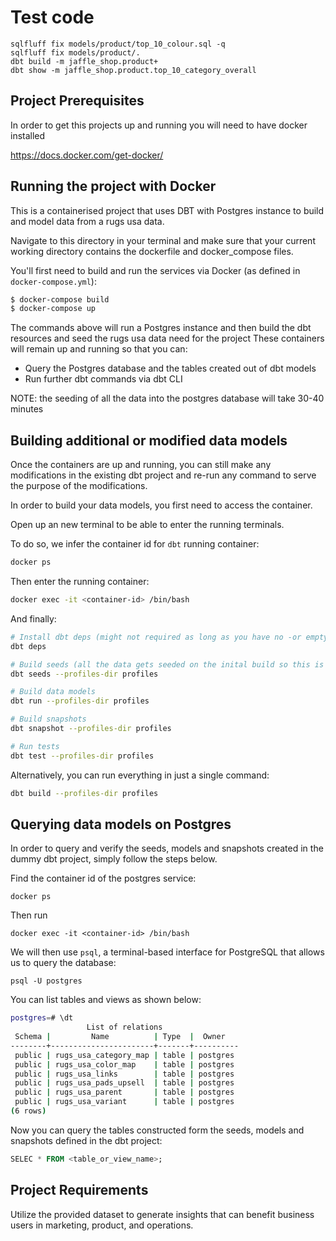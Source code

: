 # Test code
```
sqlfluff fix models/product/top_10_colour.sql -q
sqlfluff fix models/product/.
dbt build -m jaffle_shop.product+
dbt show -m jaffle_shop.product.top_10_category_overall
```


## Project Prerequisites

In order to get this projects up and running you will need to have docker installed

https://docs.docker.com/get-docker/

## Running the project with Docker
This is a containerised project that uses DBT with Postgres instance to build and model data from a rugs usa data.

Navigate to this directory in your terminal and make sure that your current working directory contains the dockerfile and docker_compose files.

You'll first need to build and run the services via Docker (as defined in `docker-compose.yml`):
```bash
$ docker-compose build
$ docker-compose up
```

The commands above will run a Postgres instance and then build the dbt resources and seed the rugs usa data need for the project These containers will remain up and running so that you can:
- Query the Postgres database and the tables created out of dbt models
- Run further dbt commands via dbt CLI

NOTE: the seeding of all the data into the postgres database will take 30-40 minutes


## Building additional or modified data models
Once the containers are up and running, you can still make any modifications in the existing dbt project 
and re-run any command to serve the purpose of the modifications. 

In order to build your data models, you first need to access the container.

Open up an new terminal to be able to enter the running terminals.

To do so, we infer the container id for `dbt` running container:
```bash
docker ps
```

Then enter the running container:
```bash
docker exec -it <container-id> /bin/bash
```

And finally:

```bash
# Install dbt deps (might not required as long as you have no -or empty- `dbt_packages.yml` file)
dbt deps

# Build seeds (all the data gets seeded on the inital build so this is also not required)
dbt seeds --profiles-dir profiles

# Build data models
dbt run --profiles-dir profiles

# Build snapshots
dbt snapshot --profiles-dir profiles

# Run tests
dbt test --profiles-dir profiles
```

Alternatively, you can run everything in just a single command:

```bash
dbt build --profiles-dir profiles
```

## Querying  data models on Postgres
In order to query and verify the seeds, models and snapshots created in the dummy dbt project, simply follow the 
steps below. 

Find the container id of the postgres service:
```commandline
docker ps 
```

Then run 
```commandline
docker exec -it <container-id> /bin/bash

```

We will then use `psql`, a terminal-based interface for PostgreSQL that allows us to query the database:
```commandline
psql -U postgres
```

You can list tables and views as shown below:
```bash
postgres=# \dt
                 List of relations
 Schema |         Name          | Type  |  Owner   
--------+-----------------------+-------+----------
 public | rugs_usa_category_map | table | postgres
 public | rugs_usa_color_map    | table | postgres
 public | rugs_usa_links        | table | postgres
 public | rugs_usa_pads_upsell  | table | postgres
 public | rugs_usa_parent       | table | postgres
 public | rugs_usa_variant      | table | postgres
(6 rows)

```

Now you can query the tables constructed form the seeds, models and snapshots defined in the dbt project:
```sql
SELEC * FROM <table_or_view_name>;
```
## Project Requirements

Utilize the provided dataset to generate insights that can benefit business users in marketing, product, and operations.



